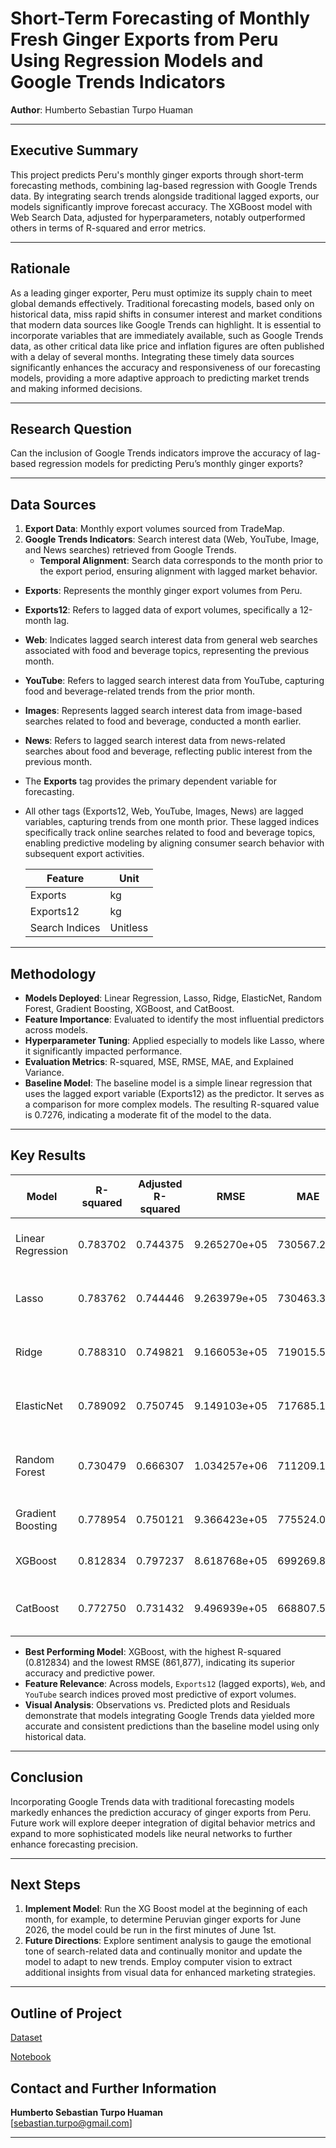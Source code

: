 # **Short-Term Forecasting of Monthly Fresh Ginger Exports from Peru Using Regression Models and Google Trends Indicators**

**Author**: Humberto Sebastian Turpo Huaman

---

## **Executive Summary**
This project predicts Peru's monthly ginger exports through short-term forecasting methods, combining lag-based regression with Google Trends data. By integrating search trends alongside traditional lagged exports, our models significantly improve forecast accuracy. The XGBoost model with Web Search Data, adjusted for hyperparameters, notably outperformed others in terms of R-squared and error metrics.

---

## **Rationale**
As a leading ginger exporter, Peru must optimize its supply chain to meet global demands effectively. Traditional forecasting models, based only on historical data, miss rapid shifts in consumer interest and market conditions that modern data sources like Google Trends can highlight. It is essential to incorporate variables that are immediately available, such as Google Trends data, as other critical data like price and inflation figures are often published with a delay of several months. Integrating these timely data sources significantly enhances the accuracy and responsiveness of our forecasting models, providing a more adaptive approach to predicting market trends and making informed decisions.

---

## **Research Question**
Can the inclusion of Google Trends indicators improve the accuracy of lag-based regression models for predicting Peru’s monthly ginger exports?

---

## **Data Sources**
1. **Export Data**: Monthly export volumes sourced from TradeMap.  
2. **Google Trends Indicators**: Search interest data (Web, YouTube, Image, and News searches) retrieved from Google Trends.
   - **Temporal Alignment**: Search data corresponds to the month prior to the export period, ensuring alignment with lagged market behavior.

- **Exports**: Represents the monthly ginger export volumes from Peru.
- **Exports12**: Refers to lagged data of export volumes, specifically a 12-month lag.
- **Web**: Indicates lagged search interest data from general web searches associated with food and beverage topics, representing the previous month.
- **YouTube**: Refers to lagged search interest data from YouTube, capturing food and beverage-related trends from the prior month.
- **Images**: Represents lagged search interest data from image-based searches related to food and beverage, conducted a month earlier.
- **News**: Refers to lagged search interest data from news-related searches about food and beverage, reflecting public interest from the previous month.


- The **Exports** tag provides the primary dependent variable for forecasting.
- All other tags (Exports12, Web, YouTube, Images, News) are lagged variables, capturing trends from one month prior. These lagged indices specifically track online searches related to food and beverage topics, enabling predictive modeling by aligning consumer search behavior with subsequent export activities.


   | Feature             | Unit       |
   |---------------------|------------|
   | Exports             | kg         |
   | Exports12           | kg         |
   | Search Indices      | Unitless   |


---

## **Methodology**
- **Models Deployed**: Linear Regression, Lasso, Ridge, ElasticNet, Random Forest, Gradient Boosting, XGBoost, and CatBoost.
- **Feature Importance**: Evaluated to identify the most influential predictors across models.
- **Hyperparameter Tuning**: Applied especially to models like Lasso, where it significantly impacted performance.
- **Evaluation Metrics**: R-squared, MSE, RMSE, MAE, and Explained Variance.
- **Baseline Model**:
The baseline model is a simple linear regression that uses the lagged export variable (Exports12) as the predictor. It serves as a comparison for more complex models. The resulting R-squared value is 0.7276, indicating a moderate fit of the model to the data.



---

## **Key Results**

| Model              | R-squared | Adjusted R-squared | RMSE       | MAE        | Best Hyperparameters                                           | Features Included          |
|--------------------|-----------|--------------------|------------|------------|-----------------------------------------------------------------|----------------------------|
| Linear Regression  | 0.783702  | 0.744375           | 9.265270e+05 | 730567.284 | None                                                            | Exports12, Web, Images, News |
| Lasso              | 0.783762  | 0.744446           | 9.263979e+05 | 730463.362 | {'alpha': 100.0}                                               | Exports12, Web, Images, News |
| Ridge              | 0.788310  | 0.749821           | 9.166053e+05 | 719015.584 | {'alpha': 2.559547922699533}                                   | Exports12, Web, Images, News |
| ElasticNet         | 0.789092  | 0.750745           | 9.149103e+05 | 717685.110 | {'alpha': 0.29763514416313164, 'l1_ratio': 0.9}                | Exports12, Web, Images, News |
| Random Forest      | 0.730479  | 0.666307           | 1.034257e+06 | 711209.146 | {'max_depth': 20, 'min_samples_split': 2}                      | Exports12, YouTube, Web, News, Images |
| Gradient Boosting  | 0.778954  | 0.750121           | 9.366423e+05 | 775524.042 | {'learning_rate': 0.01, 'max_depth': 5, 'n_estimators': 200}   | Exports12, Web, YouTube |
| XGBoost            | 0.812834  | 0.797237           | 8.618768e+05 | 699269.840 | {'learning_rate': 0.01, 'max_depth': 3, 'n_estimators': 300}   | Exports12, Web, YouTube |
| CatBoost           | 0.772750  | 0.731432           | 9.496939e+05 | 668807.548 | {'depth': 6, 'iterations': 1000, 'learning_rate': 0.03}        | Exports12, YouTube, Web, News |





- **Best Performing Model**: XGBoost, with the highest R-squared (0.812834) and the lowest RMSE (861,877), indicating its superior accuracy and predictive power.
- **Feature Relevance**: Across models, `Exports12` (lagged exports), `Web`, and `YouTube` search indices proved most predictive of export volumes.
- **Visual Analysis**: Observations vs. Predicted plots and Residuals demonstrate that models integrating Google Trends data yielded more accurate and consistent predictions than the baseline model using only historical data.

---

## **Conclusion**
Incorporating Google Trends data with traditional forecasting models markedly enhances the prediction accuracy of ginger exports from Peru. Future work will explore deeper integration of digital behavior metrics and expand to more sophisticated models like neural networks to further enhance forecasting precision.

---


## **Next Steps**
1. **Implement Model**: Run the XG Boost model at the beginning of each month, for example, to determine Peruvian ginger exports for June 2026, the model could be run in the first minutes of June 1st.
2. **Future Directions**: Explore sentiment analysis to gauge the emotional tone of search-related data and continually monitor and update the model to adapt to new trends. Employ computer vision to extract additional insights from visual data for enhanced marketing strategies.

---

## **Outline of Project**
[Dataset](https://github.com/humbertoturpo/CapstoneProject2/tree/main/data)

[Notebook](https://github.com/humbertoturpo/CapstoneProject2/blob/main/CapstoneGinger.ipynb)






## **Contact and Further Information**
**Humberto Sebastian Turpo Huaman**  
[sebastian.turpo@gmail.com]  

---
